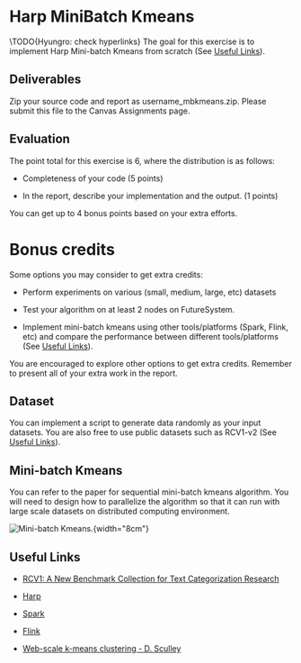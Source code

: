 Harp MiniBatch Kmeans
=====================

 

\TODO{Hyungro: check hyperlinks}
The goal for this exercise is to implement Harp Mini-batch Kmeans from
scratch (See [Useful Links](#link_exercise8)).

Deliverables
------------

Zip your source code and report as username\_mbkmeans.zip. Please submit
this file to the Canvas Assignments page.

Evaluation
----------

The point total for this exercise is 6, where the distribution is as
follows:

-   Completeness of your code (5 points)

-   In the report, describe your implementation and the output. (1
    points)

You can get up to 4 bonus points based on your extra efforts.

Bonus credits
=============

Some options you may consider to get extra credits:

-   Perform experiments on various (small, medium, large, etc) datasets

-   Test your algorithm on at least 2 nodes on FutureSystem.

-   Implement mini-batch kmeans using other tools/platforms (Spark,
    Flink, etc) and compare the performance between different
    tools/platforms (See [Useful Links](#link_exercise8)).

You are encouraged to explore other options to get extra credits.
Remember to present all of your extra work in the report.

Dataset
-------

You can implement a script to generate data randomly as your input
datasets. You are also free to use public datasets such as RCV1-v2
(See [Useful Links](#link_exercise8)).

Mini-batch Kmeans
-----------------

You can refer to the paper for sequential mini-batch kmeans algorithm.
You will need to design how to parallelize the algorithm so that it can
run with large scale datasets on distributed computing environment.

![Mini-batch
Kmeans.](section/icloud/assignment/exercise8/mbkmeans){width="8cm"}

Useful Links
------------

-   [RCV1: A New Benchmark Collection for Text Categorization
    Research](http://jmlr.csail.mit.edu/papers/volume5/lewis04a/lewis04a.pdf)

-   [Harp](https://dsc-spidal.github.io/harp)

-   [Spark](http://spark.apache.org)

-   [Flink](https://flink.apache.org)

-   [Web-scale k-means clustering - D.
    Sculley](https://dl.acm.org/citation.cfm?id=1772862)
